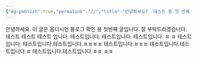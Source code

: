 ```yaml
---
{"dg-publish":true,"permalink":"//","title":"안녕하세요?  테스트 용 첫 번째 글입니다."}
---
```


안녕하세요.
이 글은 옵디시언 블로그 확인 용 첫번째 글입니다.
잘 부탁드리겠습니다.
테스트 테스트 테스트 입니다.
테스트입니다.
테스트입니다.
테스트입니다.
ㅍ
ㅍ
테스트입니다.
테스트입니다.테스트입니다.ㅍㅍㅍㅍ
테스트입니다.ㅍㅍㅍ
테스트입니다.테스트입니다.ㅍ
테스트입니다.테스트입니다.ㅍㅍ
ㅍㅍ
